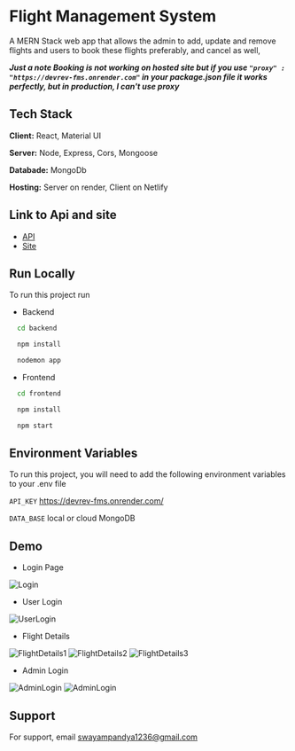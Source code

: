
# Flight Management System

A MERN Stack web app that allows the admin to add, update and remove flights and users to book these flights preferably, and cancel as well,

***Just a note Booking is not working on hosted site but if you use `"proxy" : "https://devrev-fms.onrender.com"` in your **package.json** file it works perfectly, but in production, I can't use proxy***



## Tech Stack

**Client:** React, Material UI

**Server:** Node, Express, Cors, Mongoose

**Databade:** MongoDb

**Hosting:** Server on render, Client on Netlify


## Link to Api and site

 - [API](https://devrev-fms.onrender.com/v1/flight)
 - [Site](https://swayam-airlines.netlify.app)


## Run Locally

To run this project run

- Backend

```bash
  cd backend
```
```bash
  npm install
```
```bash
  nodemon app
```
- Frontend

```bash
  cd frontend 
```
```bash
  npm install
```
```bash
  npm start
```

## Environment Variables

To run this project, you will need to add the following environment variables to your .env file

`API_KEY` https://devrev-fms.onrender.com/

`DATA_BASE` local or cloud MongoDB

## Demo
- Login Page

![Login](https://i.ibb.co/BK60w6K/Screenshot-2023-07-09-130746.png)

- User Login

![UserLogin](https://i.ibb.co/B23VXks/Screenshot-2023-07-09-130829.png)

- Flight Details

![FlightDetails1](https://i.ibb.co/BBRfXQm/Screenshot-2023-07-09-130848.png)
![FlightDetails2](https://i.ibb.co/L8pF8qG/Screenshot-2023-07-09-130906.png)
![FlightDetails3](https://i.ibb.co/HGR3SPs/Screenshot-2023-07-09-130924.png)

- Admin Login

![AdminLogin](https://i.ibb.co/5WrVFdt/Screenshot-2023-07-09-130959.png)
![AdminLogin](https://i.ibb.co/wprFcX0/Screenshot-2023-07-09-131007.png)
## Support

For support, email swayampandya1236@gmail.com


